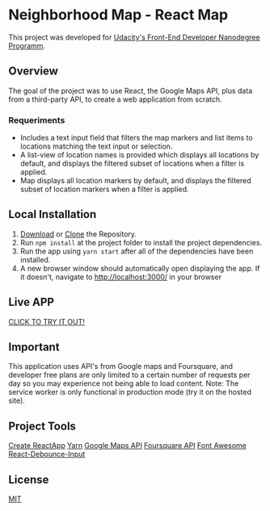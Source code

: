 # Neighborhood Map - React Map

This project was developed for [Udacity's Front-End Developer Nanodegree Programm](https://udacity.com/course/front-end-web-developer-nanodegree--nd001).

## Overview
The goal of the project was to use React, the Google Maps API, plus data from a third-party API, to create a web application from scratch. 

### Requeriments
  * Includes a text input field that filters the map markers and list items to locations matching the text input or selection.
  * A list-view of location names is provided which displays all locations by default, and displays the filtered subset of locations when a filter is applied.
  * Map displays all location markers by default, and displays the filtered subset of location markers when a filter is applied.

## Local Installation

1. [Download](https://github.com/nybragaramos/neighborhood-map/archive/master.zip) or [Clone](https://github.com/nybragaramos/neighborhood-map.git) the Repository.
2. Run `npm install` at the project folder to install the project dependencies.
3. Run the app using `yarn start` after all of the dependencies have been installed.
4. A new browser window should automatically open displaying the app. If it doesn't, navigate to [http://localhost:3000/](http://localhost:3000/) in your browser

## Live APP

[CLICK TO TRY IT OUT!](https://nybragaramos.github.io/neighborhood-map/)

## Important
This application uses API's from Google maps and Foursquare, and developer free plans are only limited to a certain number of requests per day so you may experience not being able to load content. Note: The service worker is only functional in production mode (try it on the hosted site).

## Project Tools
[Create ReactApp](https://github.com/facebook/create-react-app)
[Yarn](https://yarnpkg.com/)
[Google Maps API](https://developers.google.com/maps/documentation/javascript/tutorial)
[Foursquare API](https://developer.foursquare.com/)
[Font Awesome](https://github.com/FortAwesome/react-fontawesome)
[React-Debounce-Input](https://github.com/nkbt/react-debounce-input)

## License
[MIT](https://github.com/nybragaramos/neighborhood-map/blob/master/LICENSE)
